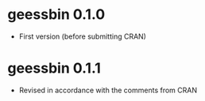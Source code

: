 # geessbin 0.1.0

* First version (before submitting CRAN)

# geessbin 0.1.1

* Revised in accordance with the comments from CRAN
